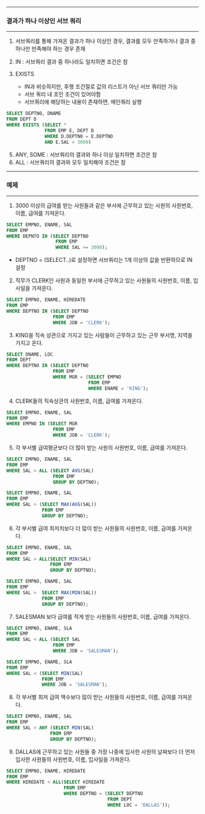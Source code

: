 -----
### 결과가 하나 이상인 서브 쿼리
-----
1. 서브쿼리를 통해 가져온 결과가 하나 이상인 경우, 결과를 모두 만족하거나 결과 중 하나만 만족해야 하는 경우 존재
2. IN : 서브쿼리 결과 중 하나라도 일치하면 조건은 참

3. EXISTS
   - IN과 비슷하지만, 후행 조건절로 값의 리스트가 아닌 서브 쿼리만 가능
   - 서브 쿼리 내 조인 조건이 있어야함
   - 서브쿼리에 해당하는 내용이 존재하면, 메인쿼리 실행
```sql
SELECT DEPTNO, DNAME
FROM DEPT D
WHERE EXISTS (SELECT *
              FROM EMP E, DEPT D
              WHERE D.DEPTNO = E.DEPTNO
              AND E.SAL > 3000)
```

5. ANY, SOME : 서브쿼리의 결과와 하나 이상 일치하면 조건은 참
6. ALL : 서브쿼리의 결과와 모두 일치해야 조건은 참

-----
### 예제
-----
1. 3000 이상의 급여를 받는 사원들과 같은 부서에 근무하고 있는 사원의 사원번호, 이름, 급여를 가져온다.
```sql
SELECT EMPNO, ENAME, SAL
FROM EMP
WHERE DEPNTO IN (SELECT DEPTNO
                  FROM EMP
                  WHERE SAL >= 3000);
```
   - DEPTNO = (SELECT..)로 설정하면 서브쿼리는 1개 이상의 값을 반환하므로 IN 설정

2. 직무가 CLERK인 사원과 동일한 부서에 근무하고 있는 사원들의 사원번호, 이름, 입사일을 가져온다.
```sql
SELECT EMPNO, ENAME, HIREDATE
FROM EMP
WHERE DEPTNO IN (SELECT DEPTNO
                 FROM EMP
                 WHERE JOB = 'CLERK');
```

3. KING을 직속 상관으로 가지고 있는 사람들이 근무하고 있는 근무 부서명, 지역을 가지고 온다.
```sql
SELECT DNAME, LOC
FROM DEPT
WHERE DEPTNO IN (SELECT DEPTNO
                 FROM EMP
                 WHERE MGR = (SELECT EMPNO
                              FROM EMP
                              WHERE ENAME = 'KING'); 
```

4. CLERK들의 직속상관의 사원번호, 이름, 급여를 가져온다.
```sql
SELECT EMPNO, ENAME, SAL
FROM EMP
WHERE EMPNO IN (SELECT MGR
                 FROM EMP
                 WHERE JOB = 'CLERK');
```

5. 각 부서별 급여평균보다 더 많이 받는 사원의 사원번호, 이름, 급여를 가져온다.
```sql
SELECT EMPNO, ENAME, SAL
FROM EMP
WHERE SAL > ALL (SELECT AVG(SAL)
                 FROM EMP
                 GROUP BY DEPTNO);
```
```sql
SELECT EMPNO, ENAME, SAL
FROM EMP
WHERE SAL > (SELECT MAX(AVG(SAL))
             FROM EMP
             GROUP BY DEPTNO);
```

6. 각 부서별 급여 최저치보다 더 많이 받는 사원들의 사원번호, 이름, 급여를 가져온다.
```sql
SELECT EMPNO, ENAME, SAL
FROM EMP
WHERE SAL > ALL(SELECT MIN(SAL)
                FROM EMP
                GROUP BY DEPTNO);
```
```sql
SELECT EMPNO, ENAME, SAL
FROM EMP
WHERE SAL >  SELECT MAX(MIN(SAL))
             FROM EMP
             GROUP BY DEPTNO);
```

7. SALESMAN 보다 급여를 적게 받는 사원들의 사원번호, 이름, 급여를 가져온다.
```sql
SELECT EMPNO, ENAME, SLA
FROM EMP
WHERE SAL < ALL (SELECT SAL
                 FROM EMP
                 WHERE JOB = 'SALESMAN');
```
```sql
SELECT EMPNO, ENAME, SLA
FROM EMP
WHERE SAL < (SELECT MIN(SAL)
             FROM EMP
             WHERE JOB = 'SALESMAN');
```

8. 각 부서별 최저 급여 액수보다 많이 받는 사원들의 사원번호, 이름, 급여를 가져온다.
```sql 
SELECT EMPNO, ENAME, SAL
FROM EMP
WHERE SAL > ANY (SELECT MIN(SAL)
                FROM EMP
                GROUP BY DEPTNO);
```

9. DALLAS에 근무하고 있는 사원들 중 가장 나중에 입사한 사원의 날짜보다 더 먼저 입사한 사원들의 사원번호, 이름, 입사일을 가져온다.
```sql
SELECT EMPNO, ENAME, HIREDATE
FROM EMP 
WHERE HIREDATE < ALL(SELECT HIREDATE
                     FROM EMP
                     WHERE DEPTNO = (SELECT DEPTNO
                                     FROM DEPT
                                     WHERE LOC = 'DALLAS'));
```

